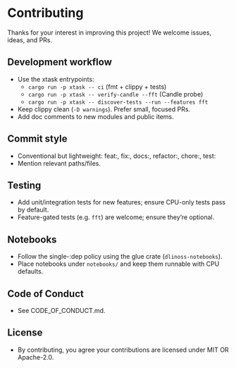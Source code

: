 # Contributing

Thanks for your interest in improving this project! We welcome issues, ideas, and PRs.

## Development workflow

- Use the xtask entrypoints:
  - `cargo run -p xtask -- ci` (fmt + clippy + tests)
  - `cargo run -p xtask -- verify-candle --fft` (Candle probe)
  - `cargo run -p xtask -- discover-tests --run --features fft`
- Keep clippy clean (`-D warnings`). Prefer small, focused PRs.
- Add doc comments to new modules and public items.

## Commit style

- Conventional but lightweight: feat:, fix:, docs:, refactor:, chore:, test:
- Mention relevant paths/files.

## Testing

- Add unit/integration tests for new features; ensure CPU-only tests pass by default.
- Feature-gated tests (e.g. `fft`) are welcome; ensure they’re optional.

## Notebooks

- Follow the single-:dep policy using the glue crate (`dlinoss-notebooks`).
- Place notebooks under `notebooks/` and keep them runnable with CPU defaults.

## Code of Conduct

- See CODE_OF_CONDUCT.md.

## License

- By contributing, you agree your contributions are licensed under MIT OR Apache-2.0.
